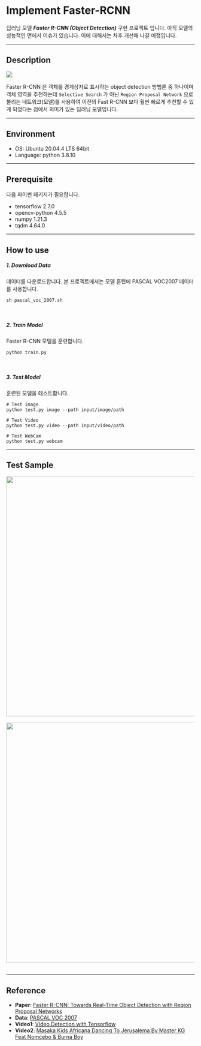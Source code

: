 # Implement Faster-RCNN

딥러닝 모델 ***Faster R-CNN (Object Detection)*** 구현 프로젝트 입니다. 아직 모델의 성능적인 면에서 이슈가 있습니다. 이에 대해서는 차후 개선해 나갈 예정입니다.

---
## Description

<img src="src/object_detection_images.png" width="auto">

Faster R-CNN 은 객체를 경계상자로 표시하는 object detection 방법론 중 하나이며 객체 영역을 추천하는데 ``Selective Search`` 가 아닌 ``Region Proposal Network`` 으로 불리는 네트워크(모델)를 사용하여 이전의 Fast R-CNN 보다 훨씬 빠르게 추천할 수 있게 되었다는 점에서 의미가 있는 딥러닝 모델입니다.

---
## Environment

- OS: Ubuntu 20.04.4 LTS 64bit
- Language: python 3.8.10

---
## Prerequisite

다음 파이썬 패키지가 필요합니다.

- tensorflow 2.7.0
- opencv-python 4.5.5
- numpy 1.21.3
- tqdm 4.64.0

---

## How to use

##### 1. Download Data

데이터를 다운로드합니다. 본 프로젝트에서는 모델 훈련에 PASCAL VOC2007 데이터를 사용합니다.

```shell
sh pascal_voc_2007.sh
```
<br>

##### 2. Train Model

Faster R-CNN 모델을 훈련합니다.

```shell
python train.py
```
<br>

##### 3. Test Model
훈련된 모델을 테스트합니다.

```shell
# Test image
python test.py image --path input/image/path

# Test Video
python test.py video --path input/video/path

# Test WebCam
python test.py webcam
```

---

## Test Sample

<img src="src/test_1.gif" width="640">
<br><br>

<img src="src/test_2.gif" width="640">
<br><br>

---

## Reference
- **Paper**: [Faster R-CNN: Towards Real-Time Object Detection with Region Proposal Networks](https://arxiv.org/abs/1506.01497)
- **Data**: [PASCAL VOC 2007](http://host.robots.ox.ac.uk/pascal/VOC/)
- **Video1**: [Video Detection with Tensorflow](https://youtu.be/Q3lKlzi_cEw)
- **Video2**: [Masaka Kids Africana Dancing To Jerusalema By Master KG Feat Nomcebo & Burna Boy](https://youtu.be/TH4V-yHbJXk)

